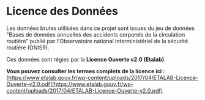 # Licence des Données

Les données brutes utilisées dans ce projet sont issues du jeu de données "Bases de données annuelles des accidents corporels de la circulation routière" publié par l'Observatoire national interministériel de la sécurité routière (ONISR).

Ces données sont régies par la **Licence Ouverte v2.0 (Etalab)**.

**Vous pouvez consulter les termes complets de la licence ici :**
[https://www.etalab.gouv.fr/wp-content/uploads/2017/04/ETALAB-Licence-Ouverte-v2.0.pdf](https://www.etalab.gouv.fr/wp-content/uploads/2017/04/ETALAB-Licence-Ouverte-v2.0.pdf)
